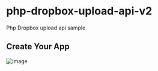 # php-dropbox-upload-api-v2
Php Dropbox upload api sample

## Create Your App
![image](https://sevketpolan.com/wp-content/uploads/2018/09/Screen-Shot-2018-09-05-at-09.41.34.png)
